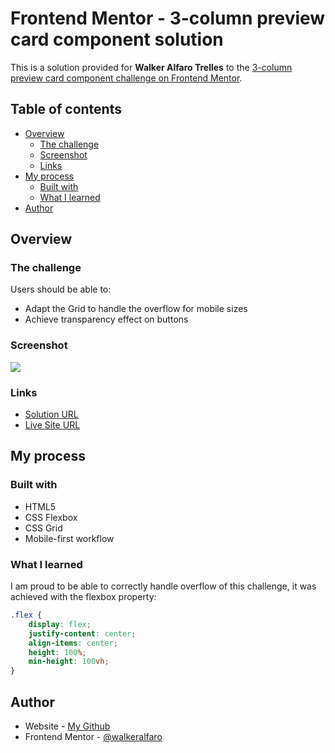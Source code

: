 # Frontend Mentor - 3-column preview card component solution

This is a solution provided for **Walker Alfaro Trelles** to the [3-column preview card component challenge on Frontend Mentor](https://www.frontendmentor.io/challenges/3column-preview-card-component-pH92eAR2-).

## Table of contents

- [Overview](#overview)
  - [The challenge](#the-challenge)
  - [Screenshot](#screenshot)
  - [Links](#links)
- [My process](#my-process)
  - [Built with](#built-with)
  - [What I learned](#what-i-learned)
- [Author](#author)

## Overview

### The challenge

Users should be able to:

- Adapt the Grid to handle the overflow for mobile sizes
- Achieve transparency effect on buttons

### Screenshot

![](./screenshot.jpg)



### Links

- [Solution URL](https://your-solution-url.com)
- [Live Site URL](https://your-live-site-url.com)

## My process

### Built with

- HTML5
- CSS Flexbox
- CSS Grid
- Mobile-first workflow

### What I learned

I am proud to be able to correctly handle overflow of this challenge, it was achieved with the flexbox property:

```css
.flex {
    display: flex;
    justify-content: center;
    align-items: center;
    height: 100%;
    min-height: 100vh;
}
```
## Author

- Website - [My Github](https://github.com/WalkerAlfaro)
- Frontend Mentor - [@walkeralfaro](https://www.frontendmentor.io/profile/WalkerAlfaro)
